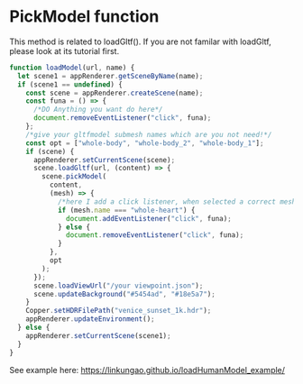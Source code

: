 # PickModel function

This method is related to loadGltf().
If you are not familar with loadGltf, please look at its tutorial first.

```ts
function loadModel(url, name) {
  let scene1 = appRenderer.getSceneByName(name);
  if (scene1 == undefined) {
    const scene = appRenderer.createScene(name);
    const funa = () => {
      /*DO Anything you want do here*/
      document.removeEventListener("click", funa);
    };
    /*give your gltfmodel submesh names which are you not need!*/
    const opt = ["whole-body", "whole-body_2", "whole-body_1"];
    if (scene) {
      appRenderer.setCurrentScene(scene);
      scene.loadGltf(url, (content) => {
        scene.pickModel(
          content,
          (mesh) => {
            /*here I add a click listener, when selected a correct mesh */
            if (mesh.name === "whole-heart") {
              document.addEventListener("click", funa);
            } else {
              document.removeEventListener("click", funa);
            }
          },
          opt
        );
      });
      scene.loadViewUrl("/your viewpoint.json");
      scene.updateBackground("#5454ad", "#18e5a7");
    }
    Copper.setHDRFilePath("venice_sunset_1k.hdr");
    appRenderer.updateEnvironment();
  } else {
    appRenderer.setCurrentScene(scene1);
  }
}
```

See example here:
https://linkungao.github.io/loadHumanModel_example/
